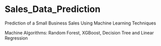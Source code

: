 # Sales_Data_Prediction
Prediction of a Small Business Sales Using Machine Learning Techniques


Machine Algorithms:  Random Forest, XGBoost, Decision Tree and Linear Regression
